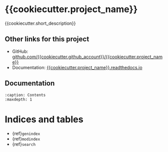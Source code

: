 # {{cookiecutter.project_name}}

{{cookiecutter.short_description}}

## Other links for this project

- GitHub: [github.com/{{cookiecutter.github_account}}/{{cookiecutter.project_name}}](https://github.com/{{cookiecutter.github_account}}/{{cookiecutter.project_name}}/)
- Documentation: [{{cookiecutter.project_name}}.readthedocs.io](https://{{cookiecutter.project_name}}.readthedocs.io/en/stable/)

## Documentation

```{toctree}
:caption: Contents
:maxdepth: 1
```

# Indices and tables

- {ref}`genindex`
- {ref}`modindex`
- {ref}`search`
